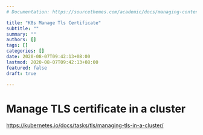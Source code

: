 ```yaml
---
# Documentation: https://sourcethemes.com/academic/docs/managing-content/

title: "K8s Manage Tls Certificate"
subtitle: ""
summary: ""
authors: []
tags: []
categories: []
date: 2020-08-07T09:42:13+08:00
lastmod: 2020-08-07T09:42:13+08:00
featured: false
draft: true

---
```


# Manage TLS certificate in a cluster

https://kubernetes.io/docs/tasks/tls/managing-tls-in-a-cluster/
